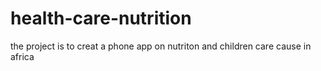 # health-care-nutrition
the project is to creat a phone app on nutriton and children care cause in africa
